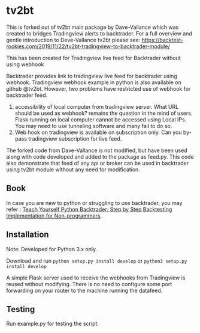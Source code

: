 # tv2bt

This is forked out of tv2bt main package by Dave-Vallance which was created to bridges Tradingview alerts to backtrader. For a full overview and gentle introduction to Deve-Vallance tv2bt please see: https://backtest-rookies.com/2019/11/22/tv2bt-tradingview-to-backtrader-module/

This has been created for Tradingview live feed for Backtrader without using webhook

Backtrader provides link to tradingview live feed for backtrader using webhook. Tradingview webhook example in python is also available on github @tv2bt. However, two problems have restricted use of webhook for backtrader feed.
1. accessibility of local computer from tradingview server. What URL should be used as webhook? remains the question in the mind of users. Flask running on local computer cannot be accessed using Local IPs. You may need to use tunneling software and many fail to do so.
2. Web hook on tradingview is available on subscription only. Can you by-pass tradingview subscription for live feed.

The forked code from Dave-Vallance is not modified, but have been used along with code developed and added to the package as feed.py. This code also demonstrate that feed of any api or broker can be used in backtrader using tv2bt module without any need for modification.

## Book
In case you are new to python or struggling to use backtrader, you may refer : [Teach Yourself Python Backtrader: Step by Step Backtesting Implementation for Non-programmers](https://www.amazon.com/Teach-Yourself-Python-Backtrader-non-programmers/dp/B09RFYCJ3P).

## Installation
Note: Developed for Python 3.x only.

Download and run `python setup.py install develop` or `python3 setup.py install develop`

A simple Flask server used to receive the webhooks from Tradingview is reused without modifying. There is no need to configure some port forwarding on your router to the machine running the datafeed. 

## Testing  
Run example.py for testing the script. 

